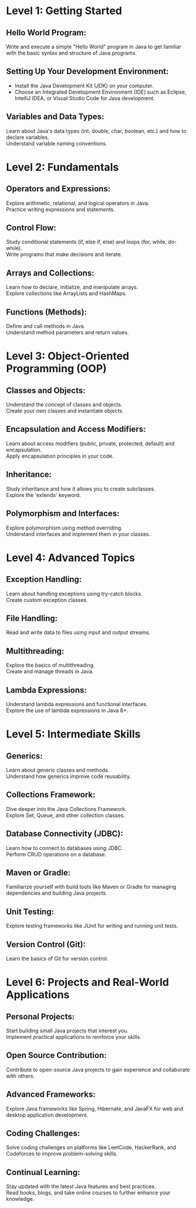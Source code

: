 <h1>Level 1: Getting Started</h1>
<p>
  <h2>Hello World Program:</h2>
  Write and execute a simple "Hello World" program in Java to get familiar with the basic syntax and structure of Java programs.
</p>
<p>
  <h2>Setting Up Your Development Environment:</h2>
  <ul>
    <li>Install the Java Development Kit (JDK) on your computer.</li>
    <li>Choose an Integrated Development Environment (IDE) such as Eclipse, IntelliJ IDEA, or Visual Studio Code for Java development.</li>
  </ul>
</p>
<p>
  <h2>Variables and Data Types:</h2>
  Learn about Java's data types (int, double, char, boolean, etc.) and how to declare variables.<br>
  Understand variable naming conventions.
</p>

<h1>Level 2: Fundamentals</h1>
<p>
  <h2>Operators and Expressions:</h2>
  Explore arithmetic, relational, and logical operators in Java.<br>
  Practice writing expressions and statements.
</p>
<p>
  <h2>Control Flow:</h2>
  Study conditional statements (if, else if, else) and loops (for, while, do-while).<br>
  Write programs that make decisions and iterate.
</p>
<p>
  <h2>Arrays and Collections:</h2>
  Learn how to declare, initialize, and manipulate arrays.<br>
  Explore collections like ArrayLists and HashMaps.
</p>
<p>
  <h2>Functions (Methods):</h2>
  Define and call methods in Java.<br>
  Understand method parameters and return values.
</p>

<h1>Level 3: Object-Oriented Programming (OOP)</h1>
<p>
  <h2>Classes and Objects:</h2>
  Understand the concept of classes and objects.<br>
  Create your own classes and instantiate objects.
</p>
<p>
  <h2>Encapsulation and Access Modifiers:</h2>
  Learn about access modifiers (public, private, protected, default) and encapsulation.<br>
  Apply encapsulation principles in your code.
</p>
<p>
  <h2>Inheritance:</h2>
  Study inheritance and how it allows you to create subclasses.<br>
  Explore the 'extends' keyword.
</p>
<p>
  <h2>Polymorphism and Interfaces:</h2>
  Explore polymorphism using method overriding.<br>
  Understand interfaces and implement them in your classes.
</p>

<h1>Level 4: Advanced Topics</h1>
<p>
  <h2>Exception Handling:</h2>
  Learn about handling exceptions using try-catch blocks.<br>
  Create custom exception classes.
</p>
<p>
  <h2>File Handling:</h2>
  Read and write data to files using input and output streams.
</p>
<p>
  <h2>Multithreading:</h2>
  Explore the basics of multithreading.<br>
  Create and manage threads in Java.
</p>
<p>
  <h2>Lambda Expressions:</h2>
  Understand lambda expressions and functional interfaces.<br>
  Explore the use of lambda expressions in Java 8+.
</p>

<h1>Level 5: Intermediate Skills</h1>
<p>
  <h2>Generics:</h2>
  Learn about generic classes and methods.<br>
  Understand how generics improve code reusability.
</p>
<p>
  <h2>Collections Framework:</h2>
  Dive deeper into the Java Collections Framework.<br>
  Explore Set, Queue, and other collection classes.
</p>
<p>
  <h2>Database Connectivity (JDBC):</h2>
  Learn how to connect to databases using JDBC.<br>
  Perform CRUD operations on a database.
</p>
<p>
  <h2>Maven or Gradle:</h2>
  Familiarize yourself with build tools like Maven or Gradle for managing dependencies and building Java projects.
</p>
<p>
  <h2>Unit Testing:</h2>
  Explore testing frameworks like JUnit for writing and running unit tests.
</p>
<p>
  <h2>Version Control (Git):</h2>
  Learn the basics of Git for version control.
</p>

<h1>Level 6: Projects and Real-World Applications</h1>
<p>
  <h2>Personal Projects:</h2>
  Start building small Java projects that interest you.<br>
  Implement practical applications to reinforce your skills.
</p>
<p>
  <h2>Open Source Contribution:</h2>
  Contribute to open-source Java projects to gain experience and collaborate with others.
</p>
<p>
  <h2>Advanced Frameworks:</h2>
  Explore Java frameworks like Spring, Hibernate, and JavaFX for web and desktop application development.
</p>
<p>
  <h2>Coding Challenges:</h2>
  Solve coding challenges on platforms like LeetCode, HackerRank, and Codeforces to improve problem-solving skills.
</p>
<p>
  <h2>Continual Learning:</h2>
  Stay updated with the latest Java features and best practices.<br>
  Read books, blogs, and take online courses to further enhance your knowledge.
</p>

